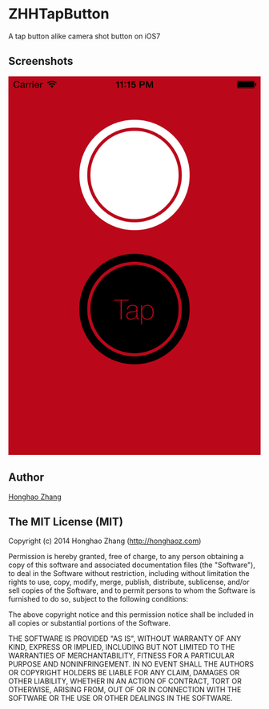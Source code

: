 
# ZHHTapButton

A tap button alike camera shot button on iOS7

## Screenshots

![Buttons example](https://raw.githubusercontent.com/honghaoz/ZHHTapButton/master/Screen%20shot.png)

## Author

[Honghao Zhang](http://ca.linkedin.com/in/honghaozhang/)

## The MIT License (MIT)

Copyright (c) 2014 Honghao Zhang (http://honghaoz.com)

Permission is hereby granted, free of charge, to any person obtaining a copy of this software and associated documentation files (the "Software"), to deal in the Software without restriction, including without limitation the rights to use, copy, modify, merge, publish, distribute, sublicense, and/or sell copies of the Software, and to permit persons to whom the Software is furnished to do so, subject to the following conditions:

The above copyright notice and this permission notice shall be included in all copies or substantial portions of the Software.

THE SOFTWARE IS PROVIDED "AS IS", WITHOUT WARRANTY OF ANY KIND, EXPRESS OR IMPLIED, INCLUDING BUT NOT LIMITED TO THE WARRANTIES OF MERCHANTABILITY, FITNESS FOR A PARTICULAR PURPOSE AND NONINFRINGEMENT. IN NO EVENT SHALL THE AUTHORS OR COPYRIGHT HOLDERS BE LIABLE FOR ANY CLAIM, DAMAGES OR OTHER LIABILITY, WHETHER IN AN ACTION OF CONTRACT, TORT OR OTHERWISE, ARISING FROM, OUT OF OR IN CONNECTION WITH THE SOFTWARE OR THE USE OR OTHER DEALINGS IN THE SOFTWARE.
